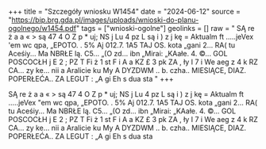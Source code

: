 +++
title = "Szczegóły wniosku W1454"
date = "2024-06-12"
source = "https://bip.brg.gda.pl/images/uploads/wnioski-do-planu-ogolnego/w1454.pdf"
tags = ["wnioski-ogolne"]
geolinks = []
raw = " SĄ re ż a a «  > są 47 4 O Z p * uj; NS j Lu 4 pz  L są i ) z j kę = Aktualm ft .....jeVex 'em wc qpa, „EPOTO. . 5% Aj 012.7. 1A5 TAJ OS. kota „gani 2... RA( tu Aceśiy... Ma NBRŁE lą. C5... „(O zd... ibn „Mirai: „KAałe. 4. ©... GOL POSCOCŁH j E 2 ; PZ T Fi ż 1 st F i A a KZ £ 3 pk ZA , ły I 7 i We aeg z 4 k RZ CA... zy ke... nii a Aralicie ku My A DYZDWM .. b. czha.. MIESIĄCE, DIAZ. POPERŁEĆA.. ZA LEGUT : „A gi Eh s  dua sta "
+++

 SĄ
re ż a a «  > są 47 4 O Z p * uj; NS j Lu 4
pz  L są i ) z j kę =
Aktualm ft .....jeVex "em wc qpa, „EPOTO. . 5% Aj 012.7. 1A5 TAJ OS. kota
„gani 2... RA( tu Aceśiy... Ma NBRŁE lą. C5... „(O zd... ibn „Mirai: „KAałe. 4. ©... GOL POSCOCŁH
j E 2 ; PZ T Fi ż 1 st F i
A a KZ £ 3 pk ZA , ły I 7 i We aeg z 4 k
RZ CA... zy ke... nii a Aralicie ku My A DYZDWM .. b. czha.. MIESIĄCE, DIAZ. POPERŁEĆA.. ZA LEGUT
: „A gi Eh s  dua sta



